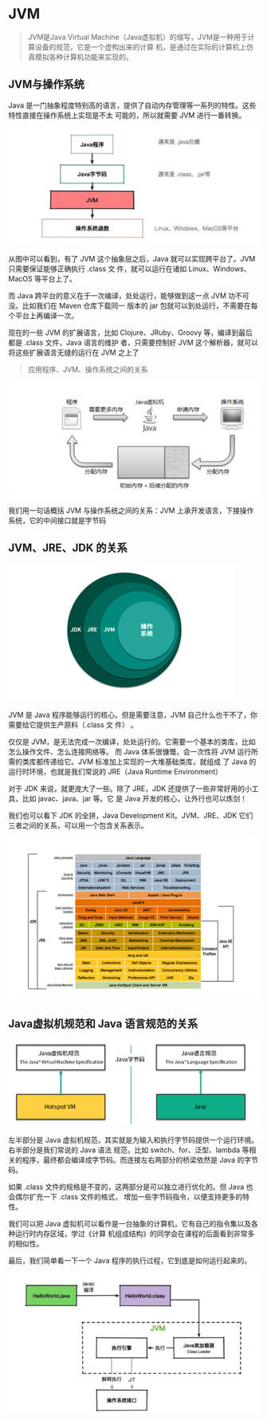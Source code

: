 # JVM

> JVM是Java Virtual Machine（Java虚拟机）的缩写，JVM是一种用于计算设备的规范，它是一个虚构出来的计算
机，是通过在实际的计算机上仿真模拟各种计算机功能来实现的。

## JVM与操作系统

  Java 是一门抽象程度特别高的语言，提供了自动内存管理等一系列的特性。这些特性直接在操作系统上实现是不太
可能的，所以就需要 JVM 进行一番转换。

![img.png](img.png)

  从图中可以看到，有了 JVM 这个抽象层之后，Java 就可以实现跨平台了。JVM 只需要保证能够正确执行 .class 文
件，就可以运行在诸如 Linux、Windows、MacOS 等平台上了。

  而 Java 跨平台的意义在于一次编译，处处运行，能够做到这一点 JVM 功不可没。比如我们在 Maven 仓库下载同一
版本的 jar 包就可以到处运行，不需要在每个平台上再编译一次。

  现在的一些 JVM 的扩展语言，比如 Clojure、JRuby、Groovy 等，编译到最后都是 .class 文件，Java 语言的维护
者，只需要控制好 JVM 这个解析器，就可以将这些扩展语言无缝的运行在 JVM 之上了

> 应用程序、JVM、操作系统之间的关系 

![img_1.png](img_1.png)

我们用一句话概括 JVM 与操作系统之间的关系：JVM 上承开发语言，下接操作系统，它的中间接口就是字节码

## JVM、JRE、JDK 的关系

![img_2.png](img_2.png)

JVM 是 Java 程序能够运行的核心。但是需要注意，JVM 自己什么也干不了，你需要给它提供生产原料（.class 文
件） 。

仅仅是 JVM，是无法完成一次编译，处处运行的。它需要一个基本的类库，比如怎么操作文件、怎么连接网络等。
而 Java 体系很慷慨，会一次性将 JVM 运行所需的类库都传递给它。JVM 标准加上实现的一大堆基础类库，就组成
了 Java 的运行时环境，也就是我们常说的 JRE（Java Runtime Environment）

对于 JDK 来说，就更庞大了一些。除了 JRE，JDK 还提供了一些非常好用的小工具，比如 javac、java、jar 等。它
是 Java 开发的核心，让外行也可以炼剑！

我们也可以看下 JDK 的全拼，Java Development Kit。JVM、JRE、JDK 它们三者之间的关系，可以用一个包含关系表示。

![img_3.png](img_3.png)

## Java虚拟机规范和 Java 语言规范的关系

![img_4.png](img_4.png)

左半部分是 Java 虚拟机规范，其实就是为输入和执行字节码提供一个运行环境。右半部分是我们常说的 Java 语法
规范，比如 switch、for、泛型、lambda 等相关的程序，最终都会编译成字节码。而连接左右两部分的桥梁依然是
Java 的字节码。

如果 .class 文件的规格是不变的，这两部分是可以独立进行优化的。但 Java 也会偶尔扩充一下 .class 文件的格式，
增加一些字节码指令，以便支持更多的特性。

我们可以把 Java 虚拟机可以看作是一台抽象的计算机，它有自己的指令集以及各种运行时内存区域，学过《计算
机组成结构》的同学会在课程的后面看到非常多的相似性。

最后，我们简单看一下一个 Java 程序的执行过程，它到底是如何运行起来的。

![img_5.png](img_5.png)

